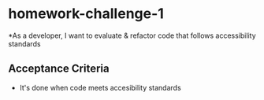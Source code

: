 # homework-challenge-1

*As a developer, I want to evaluate & refactor code that follows accessibility  standards

## Acceptance Criteria

* It's done when code meets accesibility standards